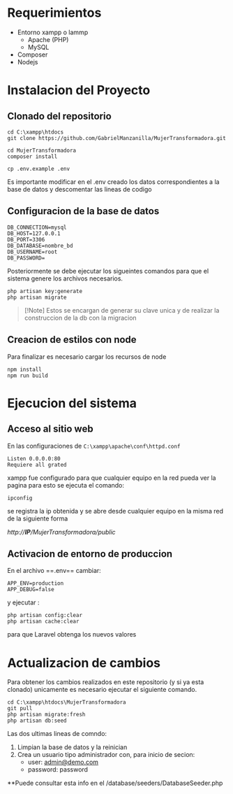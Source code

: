 # Requerimientos
- Entorno xampp o lammp
	- Apache (PHP)
	- MySQL
- Composer
- Nodejs
 
# Instalacion del Proyecto

## Clonado del repositorio
```
cd C:\xampp\htdocs
git clone https://github.com/GabrielManzanilla/MujerTransformadora.git

cd MujerTransformadora
composer install

cp .env.example .env
```

Es importante modificar en el .env creado los datos correspondientes a la base de datos y descomentar las lineas de codigo

## Configuracion de la base de datos
~~~
DB_CONNECTION=mysql
DB_HOST=127.0.0.1
DB_PORT=3306
DB_DATABASE=nombre_bd
DB_USERNAME=root
DB_PASSWORD=
~~~

Posteriormente se debe ejecutar los sigueintes comandos para que el sistema genere los archivos necesarios.

```
php artisan key:generate
php artisan migrate
```
>[!Note] Estos se encargan de generar su clave unica y de realizar la construccion de la db con la migracion


## Creacion de estilos con node
Para finalizar es necesario cargar los recursos de node
```
npm install
npm run build 
```

# Ejecucion del sistema

## Acceso al sitio web
En las configuraciones de `C:\xampp\apache\conf\httpd.conf`
~~~
Listen 0.0.0.0:80
Requiere all grated
~~~
xampp fue configurado para que cualquier equipo en la red pueda ver la pagina para esto se ejecuta el comando:
 ```
 ipconfig
 ```

 se registra la ip obtenida y se abre desde cualquier equipo en la misma red de la siguiente forma

 _http://__IP__/MujerTransformadora/public_ 

## Activacion de entorno de produccion
En el archivo ==.env== cambiar:

~~~
APP_ENV=production
APP_DEBUG=false
~~~
y ejecutar :
~~~
php artisan config:clear
php artisan cache:clear
~~~
para que Laravel obtenga los nuevos valores

# Actualizacion de cambios
Para obtener los cambios realizados en este repositorio (y si ya esta clonado) unicamente es necesario ejecutar el siguiente comando.
```
cd C:\xampp\htdocs\MujerTransformadora
git pull
php artisan migrate:fresh
php artisan db:seed
```

Las dos ultimas lineas de comndo:
 1. Limpian la base de datos y la reinician
 2. Crea un usuario tipo administrador con, para inicio de secion:
	 - user: admin@demo.com 
	 - password: password

**Puede consultar esta info en el /database/seeders/DatabaseSeeder.php